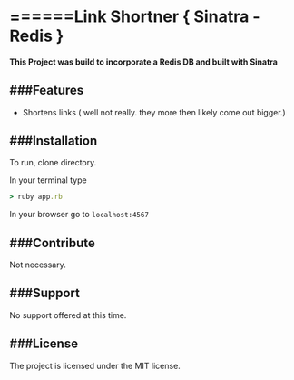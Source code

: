 ======Link Shortner { Sinatra - Redis }
========

#### This Project was build to incorporate a Redis DB and built with Sinatra

###Features
--------

- Shortens links ( well not really. they more then likely come out bigger.)

###Installation
------------

To run, clone directory.

In your terminal type
``` Ruby
> ruby app.rb
```

In your browser go to
`localhost:4567`

###Contribute
----------
Not necessary.


###Support
-------

No support offered at this time.

###License
-------

The project is licensed under the MIT license.
